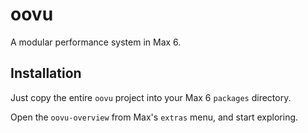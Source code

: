 oovu
====

A modular performance system in Max 6.

Installation
------------

Just copy the entire `oovu` project into your Max 6 `packages` directory.

Open the `oovu-overview` from Max's `extras` menu, and start exploring.
